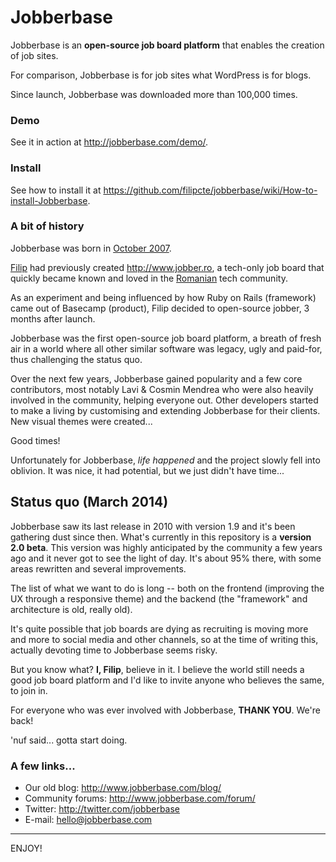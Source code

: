 Jobberbase
==========

Jobberbase is an **open-source job board platform** that enables the creation of job sites.

For comparison, Jobberbase is for job sites what WordPress is for blogs.

Since launch, Jobberbase was downloaded more than 100,000 times.


### Demo

See it in action at http://jobberbase.com/demo/.


### Install

See how to install it at https://github.com/filipcte/jobberbase/wiki/How-to-install-Jobberbase.


### A bit of history

Jobberbase was born in [October 2007](https://github.com/filipcte/jobberbase/wiki/Changelog#wiki-version-10-10202007).

[Filip](http://www.filipcte.com) had previously created http://www.jobber.ro, a tech-only job board that quickly became known and loved in the [Romanian](http://en.wikipedia.org/wiki/Romania) tech community. 

As an experiment and being influenced by how Ruby on Rails (framework) came out of Basecamp (product), Filip decided to open-source jobber, 3 months after launch.

Jobberbase was the first open-source job board platform, a breath of fresh air in a world where all other similar software was legacy, ugly and paid-for, thus challenging the status quo.

Over the next few years, Jobberbase gained popularity and a few core contributors, most notably Lavi & Cosmin Mendrea who were also heavily involved in the community, helping everyone out. Other developers started to make a living by customising and extending Jobberbase for their clients. New visual themes were created...

Good times!

Unfortunately for Jobberbase, *life happened* and the project slowly fell into oblivion. It was nice, it had potential, but we just didn't have time...


## Status quo (March 2014)

Jobberbase saw its last release in 2010 with version 1.9 and it's been gathering dust since then.
What's currently in this repository is a **version 2.0 beta**. This version was highly anticipated by the community a few years ago and it never got to see the light of day.
It's about 95% there, with some areas rewritten and several improvements.

The list of what we want to do is long -- both on the frontend (improving the UX through a responsive theme) and the backend (the "framework" and architecture is old, really old).

It's quite possible that job boards are dying as recruiting is moving more and more to social media and other channels, so at the time of writing this, actually devoting time to Jobberbase seems risky. 

But you know what? **I, Filip**, believe in it. I believe the world still needs a good job board platform and I'd like to invite anyone who believes the same, to join in. 

For everyone who was ever involved with Jobberbase, **THANK YOU**. We're back!

'nuf said... gotta start doing.


### A few links...

* Our old blog: http://www.jobberbase.com/blog/
* Community forums: http://www.jobberbase.com/forum/
* Twitter: http://twitter.com/jobberbase
* E-mail: hello@jobberbase.com

***

ENJOY!

